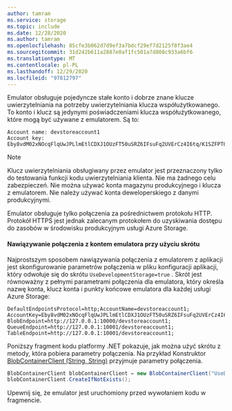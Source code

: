```yaml
---
author: tamram
ms.service: storage
ms.topic: include
ms.date: 12/28/2020
ms.author: tamram
ms.openlocfilehash: 85cfe3b062d7d9ef3a7bdcf29ef7d2125f8f3ae4
ms.sourcegitcommit: 31d242b611a2887e0af1fc501a7d808c933a6bf6
ms.translationtype: MT
ms.contentlocale: pl-PL
ms.lasthandoff: 12/29/2020
ms.locfileid: "97812797"
---
```

Emulator obsługuje pojedyncze stałe konto i dobrze znane klucze uwierzytelniania na potrzeby uwierzytelniania klucza współużytkowanego. To konto i klucz są jedynymi poświadczeniami klucza współużytkowanego, które mogą być używane z emulatorem. Są to:

```
Account name: devstoreaccount1
Account key: Eby8vdM02xNOcqFlqUwJPLlmEtlCDXJ1OUzFT50uSRZ6IFsuFq2UVErCz4I6tq/K1SZFPTOtr/KBHBeksoGMGw==
```

> [!NOTE]
> Klucz uwierzytelniania obsługiwany przez emulator jest przeznaczony tylko do testowania funkcji kodu uwierzytelniania klienta. Nie ma żadnego celu zabezpieczeń. Nie można używać konta magazynu produkcyjnego i klucza z emulatorem. Nie należy używać konta deweloperskiego z danymi produkcyjnymi.
>
> Emulator obsługuje tylko połączenia za pośrednictwem protokołu HTTP. Protokół HTTPS jest jednak zalecanym protokołem do uzyskiwania dostępu do zasobów w środowisku produkcyjnym usługi Azure Storage.
>

#### <a name="connect-to-the-emulator-account-using-the-shortcut"></a>Nawiązywanie połączenia z kontem emulatora przy użyciu skrótu

Najprostszym sposobem nawiązywania połączenia z emulatorem z aplikacji jest skonfigurowanie parametrów połączenia w pliku konfiguracji aplikacji, który odwołuje się do skrótu `UseDevelopmentStorage=true` . Skrót jest równoważny z pełnymi parametrami połączenia dla emulatora, który określa nazwę konta, klucz konta i punkty końcowe emulatora dla każdej usługi Azure Storage:

```
DefaultEndpointsProtocol=http;AccountName=devstoreaccount1;
AccountKey=Eby8vdM02xNOcqFlqUwJPLlmEtlCDXJ1OUzFT50uSRZ6IFsuFq2UVErCz4I6tq/K1SZFPTOtr/KBHBeksoGMGw==;
BlobEndpoint=http://127.0.0.1:10000/devstoreaccount1;
QueueEndpoint=http://127.0.0.1:10001/devstoreaccount1;
TableEndpoint=http://127.0.0.1:10001/devstoreaccount1;
```

Poniższy fragment kodu platformy .NET pokazuje, jak można użyć skrótu z metody, która pobiera parametry połączenia. Na przykład Konstruktor [BlobContainerClient (String, String)](/dotnet/api/azure.storage.blobs.blobcontainerclient.-ctor#Azure_Storage_Blobs_BlobContainerClient__ctor_System_String_System_String_) przyjmuje parametry połączenia.

```csharp
BlobContainerClient blobContainerClient = new BlobContainerClient("UseDevelopmentStorage=true", "sample-container");
blobContainerClient.CreateIfNotExists();
```

Upewnij się, że emulator jest uruchomiony przed wywołaniem kodu w fragmencie.

